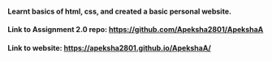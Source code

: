 #### Learnt basics of html, css, and created a basic personal website.
#### Link to Assignment 2.0 repo: https://github.com/Apeksha2801/ApekshaA
#### Link to website: https://apeksha2801.github.io/ApekshaA/